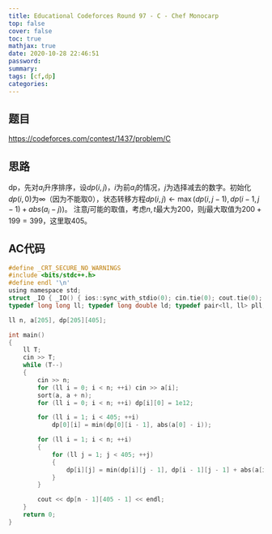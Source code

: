 ```yaml
---
title: Educational Codeforces Round 97 - C - Chef Monocarp
top: false
cover: false
toc: true
mathjax: true
date: 2020-10-28 22:46:51
password:
summary:
tags: [cf,dp]
categories:
---
```


## 题目
<!--more-->
https://codeforces.com/contest/1437/problem/C

## 思路
dp，先对$a_i$升序排序，设$dp(i,j)$，$i$为前$a_i$的情况，$j$为选择减去的数字。初始化$dp(i,0)$为$\infty$（因为不能取0），状态转移方程$dp(i,j)\leftarrow\max(dp(i,j-1),dp(i-1,j-1)+abs(a_i-j))$。
注意$j$可能的取值，考虑$n,t$最大为200，则$j$最大取值为$200+199=399$，这里取405。

## AC代码
```c
#define _CRT_SECURE_NO_WARNINGS
#include <bits/stdc++.h>
#define endl '\n'
using namespace std;
struct _IO { _IO() { ios::sync_with_stdio(0); cin.tie(0); cout.tie(0); } }_io;
typedef long long ll; typedef long double ld; typedef pair<ll, ll> pll;

ll n, a[205], dp[205][405];

int main()
{
	ll T;
	cin >> T;
	while (T--)
	{
		cin >> n;
		for (ll i = 0; i < n; ++i) cin >> a[i];
		sort(a, a + n);
		for (ll i = 0; i < n; ++i) dp[i][0] = 1e12;

		for (ll i = 1; i < 405; ++i)
			dp[0][i] = min(dp[0][i - 1], abs(a[0] - i));

		for (ll i = 1; i < n; ++i)
		{
			for (ll j = 1; j < 405; ++j)
			{
				dp[i][j] = min(dp[i][j - 1], dp[i - 1][j - 1] + abs(a[i] - j));
			}
		}

		cout << dp[n - 1][405 - 1] << endl;
	}
	return 0;
}
```